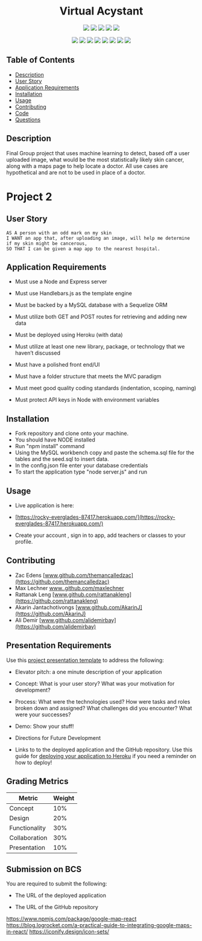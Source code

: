 

<h1 align="center">Virtual Acystant</h1>

<p align="center">
    <img src="https://img.shields.io/github/repo-size/themancalledzac/virtual-acystant" />
    <img src="https://img.shields.io/github/languages/top/themancalledzac/virtual-acystant"  />
    <img src="https://img.shields.io/github/issues/themancalledzac/virtual-acystant" />
    <img src="https://img.shields.io/github/last-commit/themancalledzac/virtual-acystant" >
    <img src="https://img.shields.io/travis/com/themancalledzac/Student-Management-System/main" >

</p>
  
<p align="center">
    <img src="https://img.shields.io/badge/Javascript-red" />
    <img src="https://img.shields.io/badge/React-orange"  />
    <img src="https://img.shields.io/badge/-Axios-yellow" />
    <img src="https://img.shields.io/badge/-Express-blue" >
    <img src="https://img.shields.io/badge/-Mongoose-teal" />
    <img src="https://img.shields.io/badge/-Passport-blue" />
    <img src="https://img.shields.io/badge/-Material UI-indigo" />
    <img src="https://img.shields.io/badge/-Tensorflow-violet" />
</p>

## Table of Contents

- [Description](#description)
- [User Story](#user-story)
- [Application Requirements](#application-requirements)
- [Installation](#installation)
- [Usage](#usage)
- [Contributing](#contributing)
- [Code](#code)
- [Questions](#questions)

## Description

Final Group project that uses machine learning to detect, based off a user uploaded image, what would be the most statistically likely skin cancer, along with a maps page to help locate a doctor.  All use cases are hypothetical and are not to be used in place of a doctor.

# Project 2

## User Story

```
AS A person with an odd mark on my skin
I WANT an app that, after uploading an image, will help me determine if my skin might be cancerous,
SO THAT I can be given a map app to the nearest hospital.
```

## Application Requirements

- Must use a Node and Express server

- Must use Handlebars.js as the template engine

- Must be backed by a MySQL database with a Sequelize ORM

- Must utilize both GET and POST routes for retrieving and adding new data

- Must be deployed using Heroku (with data)

- Must utilize at least one new library, package, or technology that we haven’t discussed

- Must have a polished front end/UI

- Must have a folder structure that meets the MVC paradigm

- Must meet good quality coding standards (indentation, scoping, naming)

- Must protect API keys in Node with environment variables

## Installation

- Fork repository and clone onto your machine.
- You should have NODE installed
- Run "npm install" command
- Using the MySQL workbench copy and paste the schema.sql file for the tables and the seed.sql to insert data.
- In the config.json file enter your database credentials
- To start the application type "node server.js" and run

## Usage

- Live application is here:

* [https://rocky-everglades-87417.herokuapp.com/](https://rocky-everglades-87417.herokuapp.com/)

* Create your account , sign in to app, add teachers or classes to your profile.

## Contributing

- Zac Edens
  [www.github.com/themancalledzac](https://github.com/themancalledzac)
- Max Lechner
  [www..github.com/maxlechner](https://github.com/maxlechner)
- Rattanak Leng
  [www.github.com/rattanakleng](https://github.com/rattanakleng)
- Akarin Jantachotivongs
  [www.github.com/AkarinJ](https://github.com/AkarinJ)
- Ali Demir
  [www.github.com/alidemirbay](https://github.com/alidemirbay)

## Presentation Requirements

Use this [project presentation template](https://docs.google.com/presentation/d/1_u8TKy5zW5UlrVQVnyDEZ0unGI2tjQPDEpA0FNuBKAw/edit?usp=sharing) to address the following:

- Elevator pitch: a one minute description of your application

- Concept: What is your user story? What was your motivation for development?

- Process: What were the technologies used? How were tasks and roles broken down and assigned? What challenges did you encounter? What were your successes?

- Demo: Show your stuff!

- Directions for Future Development

- Links to to the deployed application and the GitHub repository. Use this guide for [deploying your application to Heroku](../04-Important/GitHubHerokuConnect.md) if you need a reminder on how to deploy!

## Grading Metrics

| Metric        | Weight |
| ------------- | ------ |
| Concept       | 10%    |
| Design        | 20%    |
| Functionality | 30%    |
| Collaboration | 30%    |
| Presentation  | 10%    |

## Submission on BCS

You are required to submit the following:

- The URL of the deployed application

- The URL of the GitHub repository


https://www.npmjs.com/package/google-map-react
https://blog.logrocket.com/a-practical-guide-to-integrating-google-maps-in-react/
https://iconify.design/icon-sets/